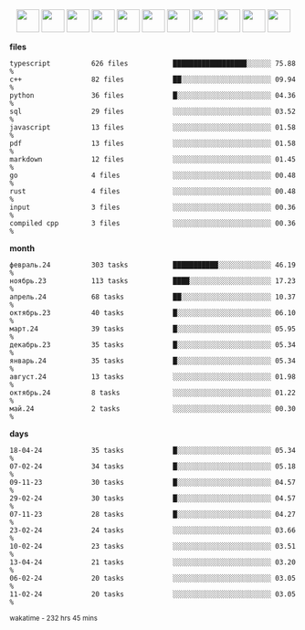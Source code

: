 <div align="center"><img src="https://assets.leetcode.com/static_assets/marketing/2024-200-lg.png" width="40" height="40"> <img src="https://assets.leetcode.com/static_assets/marketing/2024-100-lg.png" width="40" height="40"> <img src="https://assets.leetcode.com/static_assets/marketing/2024-50-lg.png" width="40" height="40"> <img src="https://assets.leetcode.com/static_assets/marketing/lg50.png" width="40" height="40"> <img src="https://leetcode.com/static/images/badges/dcc-2024-9.png" width="40" height="40"> <img src="https://leetcode.com/static/images/badges/dcc-2024-4.png" width="40" height="40"> <img src="https://leetcode.com/static/images/badges/dcc-2024-3.png" width="40" height="40"> <img src="https://leetcode.com/static/images/badges/dcc-2024-2.png" width="40" height="40"> <img src="https://leetcode.com/static/images/badges/dcc-2024-1.png" width="40" height="40"> <img src="https://leetcode.com/static/images/badges/dcc-2023-12.png" width="40" height="40"> <img src="https://leetcode.com/static/images/badges/dcc-2023-11.png" width="40" height="40"> </div>

**files**
```text
typescript          626 files           ██████████████████░░░░░░ 75.88 %             
c++                 82 files            ██░░░░░░░░░░░░░░░░░░░░░░ 09.94 %             
python              36 files            █░░░░░░░░░░░░░░░░░░░░░░░ 04.36 %             
sql                 29 files            ░░░░░░░░░░░░░░░░░░░░░░░░ 03.52 %             
javascript          13 files            ░░░░░░░░░░░░░░░░░░░░░░░░ 01.58 %             
pdf                 13 files            ░░░░░░░░░░░░░░░░░░░░░░░░ 01.58 %             
markdown            12 files            ░░░░░░░░░░░░░░░░░░░░░░░░ 01.45 %             
go                  4 files             ░░░░░░░░░░░░░░░░░░░░░░░░ 00.48 %             
rust                4 files             ░░░░░░░░░░░░░░░░░░░░░░░░ 00.48 %             
input               3 files             ░░░░░░░░░░░░░░░░░░░░░░░░ 00.36 %             
compiled cpp        3 files             ░░░░░░░░░░░░░░░░░░░░░░░░ 00.36 %             
```

**month**
```text
февраль.24          303 tasks           ███████████░░░░░░░░░░░░░ 46.19 %             
ноябрь.23           113 tasks           ████░░░░░░░░░░░░░░░░░░░░ 17.23 %             
апрель.24           68 tasks            ██░░░░░░░░░░░░░░░░░░░░░░ 10.37 %             
октябрь.23          40 tasks            █░░░░░░░░░░░░░░░░░░░░░░░ 06.10 %             
март.24             39 tasks            █░░░░░░░░░░░░░░░░░░░░░░░ 05.95 %             
декабрь.23          35 tasks            █░░░░░░░░░░░░░░░░░░░░░░░ 05.34 %             
январь.24           35 tasks            █░░░░░░░░░░░░░░░░░░░░░░░ 05.34 %             
август.24           13 tasks            ░░░░░░░░░░░░░░░░░░░░░░░░ 01.98 %             
октябрь.24          8 tasks             ░░░░░░░░░░░░░░░░░░░░░░░░ 01.22 %             
май.24              2 tasks             ░░░░░░░░░░░░░░░░░░░░░░░░ 00.30 %             
```

**days**
```text
18-04-24            35 tasks            █░░░░░░░░░░░░░░░░░░░░░░░ 05.34 %             
07-02-24            34 tasks            █░░░░░░░░░░░░░░░░░░░░░░░ 05.18 %             
09-11-23            30 tasks            █░░░░░░░░░░░░░░░░░░░░░░░ 04.57 %             
29-02-24            30 tasks            █░░░░░░░░░░░░░░░░░░░░░░░ 04.57 %             
07-11-23            28 tasks            █░░░░░░░░░░░░░░░░░░░░░░░ 04.27 %             
23-02-24            24 tasks            ░░░░░░░░░░░░░░░░░░░░░░░░ 03.66 %             
10-02-24            23 tasks            ░░░░░░░░░░░░░░░░░░░░░░░░ 03.51 %             
13-04-24            21 tasks            ░░░░░░░░░░░░░░░░░░░░░░░░ 03.20 %             
06-02-24            20 tasks            ░░░░░░░░░░░░░░░░░░░░░░░░ 03.05 %             
11-02-24            20 tasks            ░░░░░░░░░░░░░░░░░░░░░░░░ 03.05 %             
```

<sub>wakatime - 232 hrs 45 mins</sub>